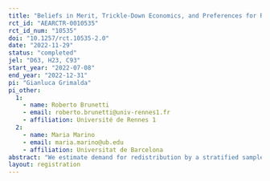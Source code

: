```yaml
---
title: "Beliefs in Merit, Trickle-Down Economics, and Preferences for Redistribution: An Experiment with the Top and Bottom 20% of the US Income Distribution"
rct_id: "AEARCTR-0010535"
rct_id_num: "10535"
doi: "10.1257/rct.10535-2.0"
date: "2022-11-29"
status: "completed"
jel: "D63, H23, C93"
start_year: "2022-07-08"
end_year: "2022-12-31"
pi: "Gianluca Grimalda"
pi_other:
  1:
    - name: Roberto Brunetti
    - email: roberto.brunetti@univ-rennes1.fr
    - affiliation: Université de Rennes 1
  2:
    - name: Maria Marino
    - email: maria.marino@ub.edu
    - affiliation: Universitat de Barcelona
abstract: "We estimate demand for redistribution by a stratified sample of US citizens selected from the bottom and top 20% of the US income distribution. Participants decide how much money to redistribute from an entrepreneur earning more than $100,000 in real life (labelled Person 1), to an individual earning less than $10,000 in real life (labelled Person 2). Person 1 is initially assigned $50 in this interaction upon completion of a task, while Person 2 is assigned $1. Using conjoint analysis, the real-life characteristics of sixteen Person 1s and four Person 2s are used to investigate the relevance of both the willingness to reward individual merit and the beliefs in trickle-down economics in accounting for participants’ preferences for redistribution. Participants are administered 16 different redistributive choices matching eight different profiles for Person 1 and two different profiles for Person 2. We manipulate (a) the number of hours worked (a measure of merit for both Person 1 and 2); (b) Whether Person 1 founded or inherited their firm (a measure of merit for the entrepreneur); (c) The number of employees in Person 1’s firm; and (d) The amount donated by Person 1 within a year (c and d being measures of the trickle-down potential of the rich choices). In a follow-up wave, we also manipulate (e) The amount of patents obtained by Person 1’s firm in the last year. One randomly selected decision is actually implemented. To check for external validity, in the second wawe of the study we add a choice on how much money to donate to a charity supporting poor people in the US. "
layout: registration
---
```


